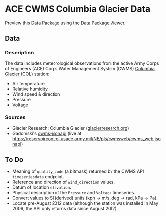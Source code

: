 # ACE CWMS Columbia Glacier Data

Preview this [Data Package](http://specs.frictionlessdata.io/data-packages/) using the [Data Package Viewer](http://data.okfn.org/tools/view?url=https://raw.githubusercontent.com/ezwelty/cg-data/master/ace-cwms-col).

## Data

### Description

The data includes meteorological observations from the active Army Corps of Engineers (ACE) Corps Water Management System (CWMS) [Columbia Glacier](http://glacierresearch.com/locations/columbia/) (COL) station:

- Air temperature
- Relative humidity
- Wind speed & direction
- Pressure
- Voltage

### Sources

- Glacier Research: Columbia Glacier ([glacierresearch.org](http://glacierresearch.org/))
- Gadomski's [cwms-jsonapi](https://github.com/gadomski/cwms-jsonapi) (live at https://reservoircontrol.usace.army.mil/NE/pls/cwmsweb/cwms_web.jsonapi)

## To Do

- Meaning of `quality_code` (a bitmask) returned by the CWMS API `timeseriesdata` endpoint.
- Reference and direction of `wind_direction` values.
- Datum of location `elevation`.
- Physical description of the `Pressure` and `Voltage` timeseries.
- Convert values to SI (derived) units (kph -> m/s, deg -> rad, kPa -> Pa).
- Locate pre-August 2012 data (although the station was installed in May 2009, the API only returns data since August 2012).
